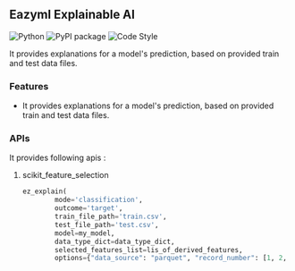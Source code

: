 ## Eazyml Explainable AI
![Python](https://img.shields.io/badge/python-3.7%20%7C%203.8%20%7C%203.9%20%7C%203.10%20%7C%203.11%20%7C%203.12-blue)  ![PyPI package](https://img.shields.io/badge/pypi%20package-0.0.38-brightgreen) ![Code Style](https://img.shields.io/badge/code%20style-black-black)

It provides explanations for a model's prediction, based on provided train and test data files.

### Features
- It provides explanations for a model's prediction, based on provided train and test data files.
### APIs
It provides following apis :

1. scikit_feature_selection
    ```python
    ez_explain(
            mode='classification',
            outcome='target',
            train_file_path='train.csv',
            test_file_path='test.csv',
            model=my_model,
            data_type_dict=data_type_dict,
            selected_features_list=lis_of_derived_features,
            options={"data_source": "parquet", "record_number": [1, 2, 3]})
